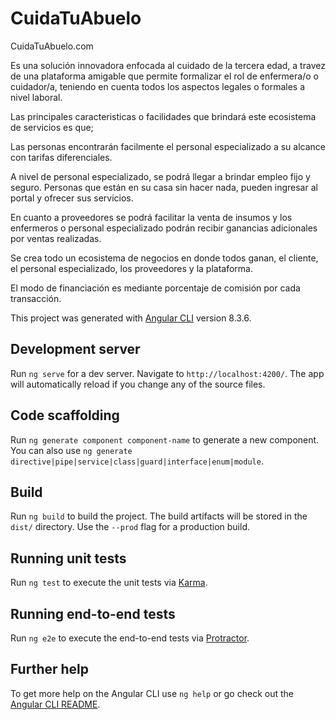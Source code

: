 # CuidaTuAbuelo
CuidaTuAbuelo.com

Es una solución innovadora enfocada al cuidado de la tercera edad, a travez de una plataforma amigable que permite formalizar el rol de enfermera/o o cuidador/a, teniendo en cuenta todos los aspectos legales o formales a nivel laboral.

Las principales caracteristicas o facilidades que brindará este ecosistema de servicios es que;

Las personas encontrarán facilmente el personal especializado a su alcance con tarifas diferenciales. 

A nivel de personal especializado, se podrá llegar a brindar empleo fijo y seguro. Personas que están en su casa sin hacer nada, pueden ingresar al portal y ofrecer sus servicios.

En cuanto a proveedores se podrá facilitar la venta de insumos y los enfermeros o personal especializado podrán recibir ganancias adicionales por ventas realizadas.

Se crea todo un ecosistema de negocios en donde todos ganan, el cliente, el personal especializado, los proveedores y la plataforma.

El modo de financiación es mediante porcentaje de comisión por cada transacción.

This project was generated with [Angular CLI](https://github.com/angular/angular-cli) version 8.3.6.

## Development server

Run `ng serve` for a dev server. Navigate to `http://localhost:4200/`. The app will automatically reload if you change any of the source files.

## Code scaffolding

Run `ng generate component component-name` to generate a new component. You can also use `ng generate directive|pipe|service|class|guard|interface|enum|module`.

## Build

Run `ng build` to build the project. The build artifacts will be stored in the `dist/` directory. Use the `--prod` flag for a production build.

## Running unit tests

Run `ng test` to execute the unit tests via [Karma](https://karma-runner.github.io).

## Running end-to-end tests

Run `ng e2e` to execute the end-to-end tests via [Protractor](http://www.protractortest.org/).

## Further help

To get more help on the Angular CLI use `ng help` or go check out the [Angular CLI README](https://github.com/angular/angular-cli/blob/master/README.md).
